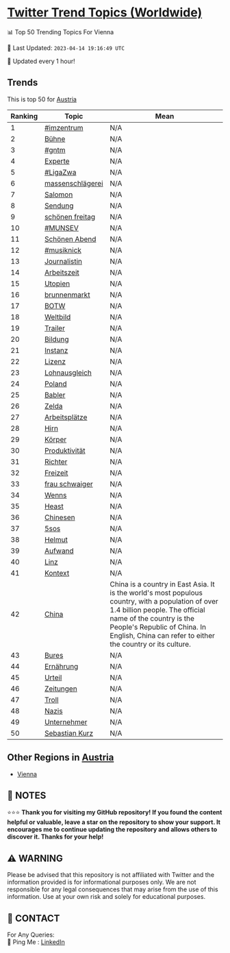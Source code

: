 [Twitter Trend Topics (Worldwide)](https://github.com/ErcinDedeoglu/Twitter-Trend-Topics)
==========


📊 Top 50 Trending Topics For Vienna

📆 Last Updated: `2023-04-14 19:16:49 UTC`

🔧 Updated every 1 hour!


## Trends

This is top 50 for [Austria](</Austria>)

| Ranking | Topic | Mean |
| ------- | ------------ | ------------ |
| 1 | [#imzentrum](http://twitter.com/search?q=%23imzentrum) | N/A |
| 2 | [Bühne](http://twitter.com/search?q=B%c3%bchne) | N/A |
| 3 | [#gntm](http://twitter.com/search?q=%23gntm) | N/A |
| 4 | [Experte](http://twitter.com/search?q=Experte) | N/A |
| 5 | [#LigaZwa](http://twitter.com/search?q=%23LigaZwa) | N/A |
| 6 | [massenschlägerei](http://twitter.com/search?q=massenschl%c3%a4gerei) | N/A |
| 7 | [Salomon](http://twitter.com/search?q=Salomon) | N/A |
| 8 | [Sendung](http://twitter.com/search?q=Sendung) | N/A |
| 9 | [schönen freitag](http://twitter.com/search?q=sch%c3%b6nen+freitag) | N/A |
| 10 | [#MUNSEV](http://twitter.com/search?q=%23MUNSEV) | N/A |
| 11 | [Schönen Abend](http://twitter.com/search?q=Sch%c3%b6nen+Abend) | N/A |
| 12 | [#musiknick](http://twitter.com/search?q=%23musiknick) | N/A |
| 13 | [Journalistin](http://twitter.com/search?q=Journalistin) | N/A |
| 14 | [Arbeitszeit](http://twitter.com/search?q=Arbeitszeit) | N/A |
| 15 | [Utopien](http://twitter.com/search?q=Utopien) | N/A |
| 16 | [brunnenmarkt](http://twitter.com/search?q=brunnenmarkt) | N/A |
| 17 | [BOTW](http://twitter.com/search?q=BOTW) | N/A |
| 18 | [Weltbild](http://twitter.com/search?q=Weltbild) | N/A |
| 19 | [Trailer](http://twitter.com/search?q=Trailer) | N/A |
| 20 | [Bildung](http://twitter.com/search?q=Bildung) | N/A |
| 21 | [Instanz](http://twitter.com/search?q=Instanz) | N/A |
| 22 | [Lizenz](http://twitter.com/search?q=Lizenz) | N/A |
| 23 | [Lohnausgleich](http://twitter.com/search?q=Lohnausgleich) | N/A |
| 24 | [Poland](http://twitter.com/search?q=Poland) | N/A |
| 25 | [Babler](http://twitter.com/search?q=Babler) | N/A |
| 26 | [Zelda](http://twitter.com/search?q=Zelda) | N/A |
| 27 | [Arbeitsplätze](http://twitter.com/search?q=Arbeitspl%c3%a4tze) | N/A |
| 28 | [Hirn](http://twitter.com/search?q=Hirn) | N/A |
| 29 | [Körper](http://twitter.com/search?q=K%c3%b6rper) | N/A |
| 30 | [Produktivität](http://twitter.com/search?q=Produktivit%c3%a4t) | N/A |
| 31 | [Richter](http://twitter.com/search?q=Richter) | N/A |
| 32 | [Freizeit](http://twitter.com/search?q=Freizeit) | N/A |
| 33 | [frau schwaiger](http://twitter.com/search?q=frau+schwaiger) | N/A |
| 34 | [Wenns](http://twitter.com/search?q=Wenns) | N/A |
| 35 | [Heast](http://twitter.com/search?q=Heast) | N/A |
| 36 | [Chinesen](http://twitter.com/search?q=Chinesen) | N/A |
| 37 | [5sos](http://twitter.com/search?q=5sos) | N/A |
| 38 | [Helmut](http://twitter.com/search?q=Helmut) | N/A |
| 39 | [Aufwand](http://twitter.com/search?q=Aufwand) | N/A |
| 40 | [Linz](http://twitter.com/search?q=Linz) | N/A |
| 41 | [Kontext](http://twitter.com/search?q=Kontext) | N/A |
| 42 | [China](http://twitter.com/search?q=China) | China is a country in East Asia. It is the world's most populous country, with a population of over 1.4 billion people. The official name of the country is the People's Republic of China. In English, China can refer to either the country or its culture. |
| 43 | [Bures](http://twitter.com/search?q=Bures) | N/A |
| 44 | [Ernährung](http://twitter.com/search?q=Ern%c3%a4hrung) | N/A |
| 45 | [Urteil](http://twitter.com/search?q=Urteil) | N/A |
| 46 | [Zeitungen](http://twitter.com/search?q=Zeitungen) | N/A |
| 47 | [Troll](http://twitter.com/search?q=Troll) | N/A |
| 48 | [Nazis](http://twitter.com/search?q=Nazis) | N/A |
| 49 | [Unternehmer](http://twitter.com/search?q=Unternehmer) | N/A |
| 50 | [Sebastian Kurz](http://twitter.com/search?q=Sebastian+Kurz) | N/A |



## Other Regions in [Austria](</Austria>)

* [Vienna](</Austria/Vienna.md>)



## 📝 NOTES

⭐⭐⭐ **Thank you for visiting my GitHub repository! If you found the content helpful or valuable, leave a star on the repository to show your support. It encourages me to continue updating the repository and allows others to discover it. Thanks for your help!**


## ⚠️ WARNING

Please be advised that this repository is not affiliated with Twitter and the information provided is for informational purposes only. We are not responsible for any legal consequences that may arise from the use of this information. Use at your own risk and solely for educational purposes.


## 📨 CONTACT

 For Any Queries:  
            🏓 Ping Me : [LinkedIn](https://www.linkedin.com/in/ercindedeoglu/)
